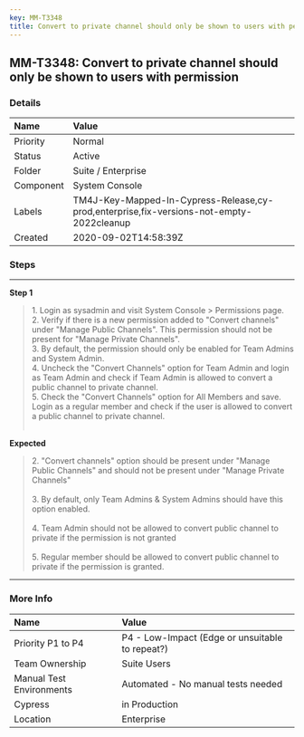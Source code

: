 ```yaml
---
key: MM-T3348
title: Convert to private channel should only be shown to users with permission
---
```


## MM-T3348: Convert to private channel should only be shown to users with permission

### Details

| Name      | Value                                                                                    |
| :-------- | :--------------------------------------------------------------------------------------- |
| Priority  | Normal                                                                                   |
| Status    | Active                                                                                   |
| Folder    | Suite / Enterprise                                                                       |
| Component | System Console                                                                           |
| Labels    | TM4J-Key-Mapped-In-Cypress-Release,cy-prod,enterprise,fix-versions-not-empty-2022cleanup |
| Created   | 2020-09-02T14:58:39Z                                                                     |

### Steps

<hr/>

**Step 1**

> <article>1. Login as sysadmin and visit System Console &gt; Permissions page.<br>2. Verify if there is a new permission added to "Convert channels" under "Manage Public Channels". This permission should not be present for "Manage Private Channels".<br>3. By default, the permission should only be enabled for Team Admins and System Admin.<br>4. Uncheck the "Convert Channels" option for Team Admin and login as Team Admin and check if Team Admin is allowed to convert a public channel to private channel.<br>5. Check the "Convert Channels" option for All Members and save. Login as a regular member and check if the user is allowed to convert a public channel to private channel. <br><br></article>

**Expected**

> <article>2. "Convert channels" option should be present under "Manage Public Channels" and should not be present under "Manage Private Channels"<br><br>3. By default, only Team Admins &amp; System Admins should have this option enabled. <br><br>4. Team Admin should not be allowed to convert public channel to private if the permission is not granted <br><br>5. Regular member should be allowed to convert public channel to private if the permission is granted.&nbsp;</article>

<hr/>

### More Info

| Name                     | Value                                           |
| :----------------------- | :---------------------------------------------- |
| Priority P1 to P4        | P4 - Low-Impact (Edge or unsuitable to repeat?) |
| Team Ownership           | Suite Users                                     |
| Manual Test Environments | Automated - No manual tests needed              |
| Cypress                  | in Production                                   |
| Location                 | Enterprise                                      |
